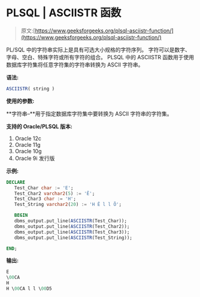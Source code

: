 # PLSQL | ASCIISTR 函数

> 原文:[https://www.geeksforgeeks.org/plsql-asciistr-function/](https://www.geeksforgeeks.org/plsql-asciistr-function/)

PL/SQL 中的字符串实际上是具有可选大小规格的字符序列。
字符可以是数字、字母、空白、特殊字符或所有字符的组合。
PLSQL 中的 ASCIISTR 函数用于使用数据库字符集将任意字符集的字符串转换为 ASCII 字符串。

**语法:**

```sql
ASCIISTR( string )
```

**使用的参数:**

**字符串–**用于指定数据库字符集中要转换为 ASCII 字符串的字符集。

**支持的 Oracle/PLSQL 版本:**

1.  Oracle 12c
2.  Oracle 11g
3.  Oracle 10g
4.  Oracle 9i 发行版

**示例:**

```sql
DECLARE 
   Test_Char char := 'E';
   Test_Char2 varchar2(5) := 'Ê';
   Test_Char3 char := 'H';
   Test_String varchar2(20) := 'H Ê l l Õ';

   BEGIN 
   dbms_output.put_line(ASCIISTR(Test_Char)); 
   dbms_output.put_line(ASCIISTR(Test_Char2)); 
   dbms_output.put_line(ASCIISTR(Test_Char3)); 
   dbms_output.put_line(ASCIISTR(Test_String)); 

END;  
```

**输出:**

```sql
E
\00CA
H
H \00CA l l \00D5 
```